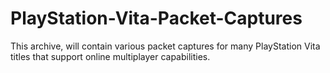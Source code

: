 # PlayStation-Vita-Packet-Captures
This archive, will contain various packet captures for many PlayStation Vita titles that support online multiplayer capabilities. 
